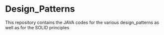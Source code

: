 # Design_Patterns
This repository contains the JAVA codes for the various design_patterns as well as for the SOLID principles
